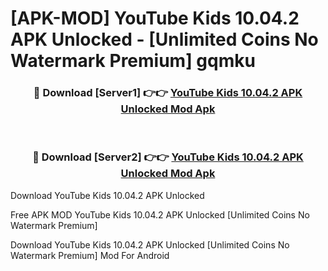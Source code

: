 # [APK-MOD] YouTube Kids 10.04.2 APK Unlocked - [Unlimited Coins No Watermark Premium] gqmku



<div align="center">
<h3>🔴 Download [Server1] 👉👉 <a href="https://momento.my/?title=YouTube_Kids_10.04.2_APK_Unlocked">YouTube Kids 10.04.2 APK Unlocked Mod Apk</a></h3><br>

<h3>🔴 Download [Server2] 👉👉 <a href="https://momento.my/?title=YouTube_Kids_10.04.2_APK_Unlocked">YouTube Kids 10.04.2 APK Unlocked Mod Apk</a></h3>
</div>



Download YouTube Kids 10.04.2 APK Unlocked 

Free APK MOD YouTube Kids 10.04.2 APK Unlocked [Unlimited Coins No Watermark Premium]

Download YouTube Kids 10.04.2 APK Unlocked [Unlimited Coins No Watermark Premium] Mod For Android
